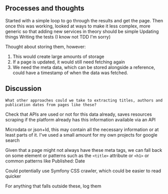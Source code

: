 ## Processes and thoughts

Started with a simple loop to go through the results and get the page. 
Then once this was working, looked at ways to make it less complex, more generic so that adding new services in theory should be simple
Updating things
Writing the tests (I know not TDD I'm sorry)

Thought about storing them, however:
1. This would create large amounts of storage
2. If a page is updated, it would still need fetching again
3. We need the meta data, which can be stored alongside a reference, could have a timestamp of when the data was fetched.


## Discussion
`What other approaches could we take to extracting titles, authors and publication dates from pages like these?`

Check that APIs are used or not for this data already, saves resources scraping if the platform already has this information available via an API

Microdata or json+ld, this may contain all the necessary information or at least parts of it. I've used a small amount for my own projects for google search

Given that a page might not always have these meta tags, we can fall back on some element or patterns such as the `<title>` attribute or `<h1>` or common patterns like Published: Date

Could potentially use Symfony CSS crawler, which could be easier to read quicker 

For anything that falls outside these, log them
